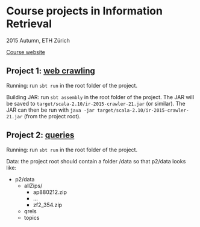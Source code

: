 # Course projects in Information Retrieval
2015 Autumn, ETH Zürich

[Course website](http://www.da.inf.ethz.ch/teaching/2015/Information-Retrieval)

## Project 1: [web crawling](http://www.da.inf.ethz.ch/teaching/2015/Information-Retrieval/assignment1.php)
Running: run ```sbt run``` in the root folder of the project.

Building JAR: run ```sbt assembly``` in the root folder of the project. The JAR will be saved to ```target/scala-2.10/ir-2015-crawler-21.jar``` (or similar). The JAR can then be run with ```java -jar target/scala-2.10/ir-2015-crawler-21.jar``` (from the project root).

## Project 2: [queries](http://www.da.inf.ethz.ch/teaching/2015/Information-Retrieval/assignment2.php)
Running: run ```sbt run``` in the root folder of the project.

Data: the project root should contain a folder /data so that p2/data looks like:
* p2/data
  * allZips/
    * ap880212.zip
    * ...
    * zf2_354.zip
  * qrels
  * topics

